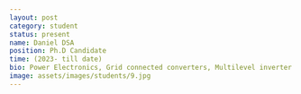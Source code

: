 ```yaml
---
layout: post
category: student
status: present
name: Daniel DSA
position: Ph.D Candidate
time: (2023- till date)
bio: Power Electronics, Grid connected converters, Multilevel inverter
image: assets/images/students/9.jpg
---
```

